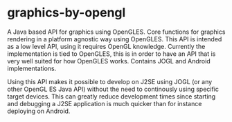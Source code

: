 # graphics-by-opengl
A Java based API for graphics using OpenGLES.
Core functions for graphics rendering in a platform agnostic way using OpenGLES.
This API is intended as a low level API, using it requires OpenGL knowledge.
Currently the implementation is tied to OpenGLES, this is in order to have an API that is very well suited for how OpenGLES works.
Contains JOGL and Android implementations.

Using this API makes it possible to develop on J2SE using JOGL (or any other OpenGL ES Java API) without the need to continously using specific target devices.
This can greatly reduce development times since starting and debugging a J2SE application is much quicker than for instance deploying on Android.

